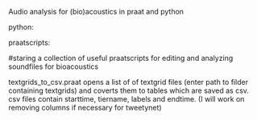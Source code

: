 Audio analysis for (bio)acoustics in praat and python

python:





praatscripts:

#staring a collection of useful praatscripts for editing and analyzing soundfiles for bioacoustics

textgrids_to_csv.praat
    opens a list of of textgrid files (enter path to filder containing textgrids) and coverts them to tables which are saved as csv.
    csv files contain starttime, tiername, labels and endtime. (I will work on removing columns if necessary for tweetynet)
